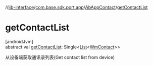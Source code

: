 //[lib-interface](../../../index.md)/[com.base.sdk.port.app](../index.md)/[AbAppContact](index.md)/[getContactList](get-contact-list.md)

# getContactList

[androidJvm]\
abstract val [getContactList](get-contact-list.md): Single&lt;[List](https://kotlinlang.org/api/latest/jvm/stdlib/kotlin.collections/-list/index.html)&lt;[WmContact](../../com.base.sdk.entity.apps/-wm-contact/index.md)&gt;&gt;

从设备端获取通讯录列表(Get contact list from device)

